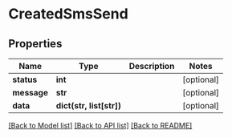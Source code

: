 # CreatedSmsSend

## Properties
Name | Type | Description | Notes
------------ | ------------- | ------------- | -------------
**status** | **int** |  | [optional] 
**message** | **str** |  | [optional] 
**data** | **dict(str, list[str])** |  | [optional] 

[[Back to Model list]](../README.md#documentation-for-models) [[Back to API list]](../README.md#documentation-for-api-endpoints) [[Back to README]](../README.md)


